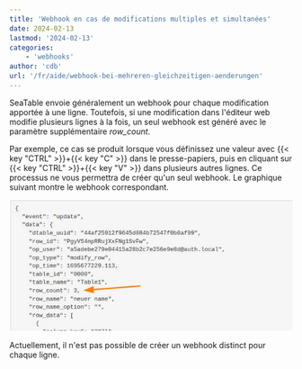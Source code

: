 ```yaml
---
title: 'Webhook en cas de modifications multiples et simultanées'
date: 2024-02-13
lastmod: '2024-02-13'
categories:
    - 'webhooks'
author: 'cdb'
url: '/fr/aide/webhook-bei-mehreren-gleichzeitigen-aenderungen'
---
```


SeaTable envoie généralement un webhook pour chaque modification apportée à une ligne. Toutefois, si une modification dans l'éditeur web modifie plusieurs lignes à la fois, un seul webhook est généré avec le paramètre supplémentaire _row_count_.

Par exemple, ce cas se produit lorsque vous définissez une valeur avec {{< key "CTRL" >}}+{{< key "C" >}} dans le presse-papiers, puis en cliquant sur {{< key "CTRL" >}}+{{< key "V" >}} dans plusieurs autres lignes. Ce processus ne vous permettra de créer qu'un seul webhook. Le graphique suivant montre le webhook correspondant.

![Plusieurs modifications simultanées par webhook.](images/webhook_multiple_changes.jpg)

Actuellement, il n'est pas possible de créer un webhook distinct pour chaque ligne.
